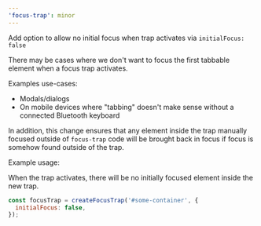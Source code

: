 ```yaml
---
'focus-trap': minor
---
```


Add option to allow no initial focus when trap activates via `initialFocus: false`

There may be cases where we don't want to focus the first tabbable element when a focus trap activates.

Examples use-cases:

- Modals/dialogs
- On mobile devices where "tabbing" doesn't make sense without a connected Bluetooth keyboard

In addition, this change ensures that any element inside the trap manually focused outside of `focus-trap` code will be brought back in focus if focus is somehow found outside of the trap.

Example usage:

When the trap activates, there will be no initially focused element inside the new trap.

```js
const focusTrap = createFocusTrap('#some-container', {
  initialFocus: false,
});
```
